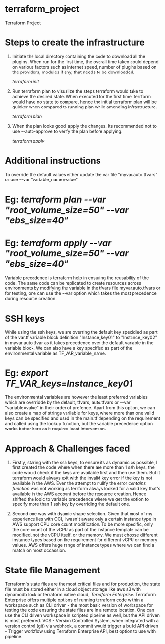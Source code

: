 # terraform_project
Terraform Project 

# Steps to create the infrastructure

1. Initiate the local directory containing the code to download all the plugins. When run for the first time, the overall time taken could depend on various factors such as internet speed, number of plugins based on the providers, modules if any,  that needs to be downloaded.
   
   *terraform init*

2. Run terraform plan to visualize the steps terraform would take to achieve the desired state. When executed for the first time, terrform would have no state to compare, hence the initial terraform plan will be quicker when compared to running plan while amending infrastructure.
   
   *terraform plan*
   
3. When the plan looks good, apply the changes. Its recommended not to use --auto-approve to verify the plan before applying. 

   *terraform apply*

# Additional instructions
To override the default values either update the var file "myvar.auto.tfvars" or use --var "variable_name=value"
# Eg:  *terraform plan --var "root_volume_size=50" --var "ebs_size=40"*
# Eg:  *terraform apply --var "root_volume_size=50" --var "ebs_size=40"*
Variable precedence is terraform help in ensuring the reusability of the code. The same code can be replicated to create resources across environments by modifying the variable in the tfvars file myvar.auto.tfvars or for testing, one can use the --var option which takes the most precedence during resource creation. 

# SSH keys
While using the ssh keys, we are overring the default key specidied as part of the var.tf variable block definition "Instance_key01" to "Instance_key02" in myvar.auto.tfvar as it takes precedence over the default variable in the variable block. We can also have a key specified as part of the environmental variable as TF_VAR_variable_name. 
  # Eg: *export TF_VAR_keys=Instance_key01*
The environmental variables are however the least preferred variables which are overridde by the default, tfvars, auto.tfvars or --var "variable=value" in their order of prefence. 
Apart from this option, we can also create a map of strings varilable for keys, where more than one valid keys can be specified and used in the main.tf depending on the requirement and called using the lookup function, but the variable precedence option works better here as it requires least intervention. 

# Approach & Challenges faced
1. Firstly, staring with the ssh keys, to ensure its as dynamic as possible, I first created the code where when there are more than 1 ssh keys, the code would check if the keys are available first and then use them. But it terraform would always exit with the invalid key error if the key is not available in the AWS. Even the attempt to nullfy the error *contains function* was not working as terrform always looked for a valid key that's available in the AWS account before the resource creation. Hence shifted the logic to variable precedence where we get the option to specify more than 1 ssh key by overriding the default one.
   
2. Second one was with dyamic shape selection. Given that most of my experience lies with OCI, I wasn't aware only a certain instance type in AWS support CPU core count modification. To be more specific, only the core count of the vCPU as part of the instance template can be modified, not the vCPU itself, or the memory. We must choose different instance types based on the requirement for different vCPU or memory values. AWS offers huge range of instance types where we can find a match on most occassion.

# State file Management
 Terraform's state files are the most critical files and for production, the state file must be stored either in a cloud object storage like aws s3 with dynamodb lock or terraform native cloud, *Terraform Enterprise*. Terraform Enterprise offers multiple options of running terraform code within a workspace such as
   CLI driven - the most basic version of workspace for testing the code ensuring the state files are in a remote location. One can use the CLI driven workspace in scripted pipeline as well, but the API driven is most preferred. 
   VCS - Version Controlled System, when integrated with a version control (git) via webhook, a commit would trigger a build
   API driven - Trigger workflow using Terraform Enterprise API, best option to use with pipeline. 



